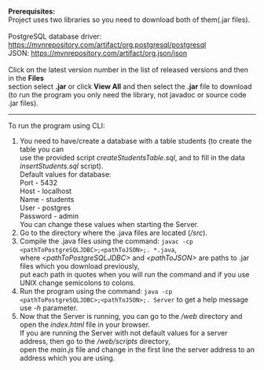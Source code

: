 <b>Prerequisites:</b><br>
Project uses two libraries so you need to download both of them(.jar files).<br><br>
PostgreSQL database driver: https://mvnrepository.com/artifact/org.postgresql/postgresql <br>
JSON: https://mvnrepository.com/artifact/org.json/json <br><br>
Click on the latest version number in the list of released versions and then in the <b>Files</b></br>
section select <b>.jar</b> or click <b>View All</b> and then select the <b>.jar</b> file to download<br>
(to run the program you only need the library, not javadoc or source code .jar files).
<hr>
To run the program using CLI:

1. You need to have/create a database with a table students (to create the table you can
<br> use the provided script <i>createStudentsTable.sql</i>, and to fill in the data <i>insertStudents.sql</i> script).<br>
Default values for database:<br> 
Port - 5432<br>
Host - localhost<br>
Name - students<br>
User - postgres<br>
Password - admin<br>
You can change these values when starting the Server.
2. Go to the directory where the .java files are located (<i>/src</i>).
3. Compile the .java files using the command: <code>javac -cp \<pathToPostgreSQLJDBC\>;\<pathToJSON\>;. *.java</code>,<br>
where <i>\<pathToPostgreSQLJDBC\></i> and <i>\<pathToJSON\></i> are paths to .jar files which you download previously,<br>
put each path in quotes when you will run the command and if you use UNIX change semicolons to colons.
4. Run the program using the command: <code>java -cp \<pathToPostgreSQLJDBC\>;\<pathToJSON\>;. Server</code>
to get a help message use <i>-h</i> parameter.
5. Now that the Server is running, you can go to the <i>/web</i> directory and open the <i>index.html</i> file in your browser.<br>
If you are running the Server with not default values for a server address, then go to the <i>/web/scripts</i> directory,<br>
open the <i>main.js</i> file and change in the first line the server address to an address which you are using.